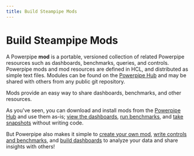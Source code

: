 ```yaml
---
title: Build Steampipe Mods
---
```

# Build Steampipe Mods


A Powerpipe **mod** is a portable, versioned collection of related Powerpipe resources such as dashboards, benchmarks, queries, and controls. Powerpipe mods and mod resources are defined in HCL, and distributed as simple text files.  Modules can be found on the [Powerpipe Hub](https://hub.powerpipe.io) and may be shared with others from any public git repository. 

Mods provide an easy way to share dashboards, benchmarks, and other resources.

As you've seen, you can download and install mods from the [Powerpipe Hub](https://hub.powerpipe.io) and use them as-is; [view the dashboards](/docs/run/dashboard), [run benchmarks](/docs/run/benchmark), and [take snapshots](/docs/run/snapshots/) without writing code.

But Powerpipe also makes it simple to [create your own mod](/docs/build/create-mod), [write controls and benchmarks](/docs/build/writing-controls), and [build dashboards](/docs/build/writing-dashboards) to analyze your data and share insights with others!
